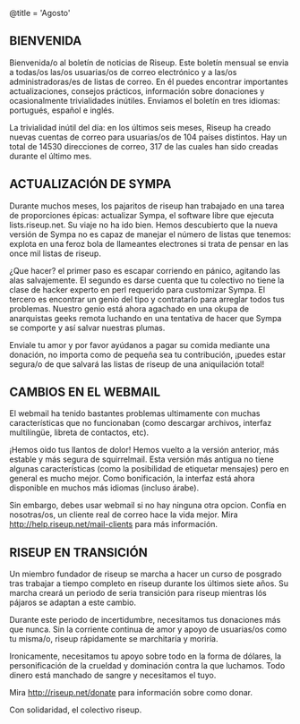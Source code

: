 @title = 'Agosto'

## BIENVENIDA

Bienvenida/o al boletín de noticias de Riseup. Este boletín mensual se
envia a todas/os las/os usuarias/os de correo electrónico y a las/os
administradoras/es de listas de correo. En él puedes encontrar
importantes actualizaciones, consejos prácticos, información sobre
donaciones y ocasionalmente trivialidades inútiles. Enviamos el boletín
en tres idiomas: portugués, español e inglés.

La trivialidad inútil del día: en los últimos seis meses, Riseup ha
creado nuevas cuentas de correo para usuarias/os de 104 países
distintos. Hay un total de 14530 direcciones de correo, 317 de las
cuales han sido creadas durante el último mes.

## ACTUALIZACIÓN DE SYMPA

Durante muchos meses, los pajaritos de riseup han trabajado en una tarea
de proporciones épicas: actualizar Sympa, el software libre que ejecuta
lists.riseup.net. Su viaje no ha ido bien. Hemos descubierto que la
nueva versión de Sympa no es capaz de manejar el número de listas que
tenemos: explota en una feroz bola de llameantes electrones si trata de
pensar en las once mil listas de riseup.

¿Que hacer? el primer paso es escapar corriendo en pánico, agitando las
alas salvajemente. El segundo es darse cuenta que tu colectivo no tiene
la clase de hacker experto en perl requerido para customizar Sympa. El
tercero es encontrar un genio del tipo y contratarlo para arreglar todos
tus problemas. Nuestro genio está ahora agachado en una okupa de
anarquistas geeks remota luchando en una tentativa de hacer que Sympa se
comporte y así salvar nuestras plumas.

Enviale tu amor y por favor ayúdanos a pagar su comida mediante una
donación, no importa como de pequeña sea tu contribución, ¡puedes estar
segura/o de que salvará las listas de riseup de una aniquilación total!

## CAMBIOS EN EL WEBMAIL

El webmail ha tenido bastantes problemas ultimamente con muchas
características que no funcionaban (como descargar archivos, interfaz
multilíngüe, libreta de contactos, etc).

¡Hemos oido tus llantos de dolor! Hemos vuelto a la versión anterior,
más estable y más segura de squirrelmail. Esta versión más antigua no
tiene algunas características (como la posibilidad de etiquetar
mensajes) pero en general es mucho mejor. Como bonificación, la interfaz
está ahora disponible en muchos más idiomas (incluso árabe).

Sin embargo, debes usar webmail si no hay ninguna otra opcion. Confía en
nosotras/os, un cliente real de correo hace la vida mejor. Mira
http://help.riseup.net/mail-clients para más información.

## RISEUP EN TRANSICIÓN

Un miembro fundador de riseup se marcha a hacer un curso de posgrado
tras trabajar a tiempo completo en riseup durante los últimos siete
años. Su marcha creará un periodo de seria transición para riseup
mientras lós pájaros se adaptan a este cambio.

Durante este periodo de incertidumbre, necesitamos tus donaciones más
que nunca. Sin la corriente continua de amor y apoyo de usuarias/os como
tu misma/o, riseup rápidamente se marchitaría y moriría.

Ironicamente, necesitamos tu apoyo sobre todo en la forma de dólares, la
personificación de la crueldad y dominación contra la que luchamos. Todo
dinero está manchado de sangre y necesitamos el tuyo.

Mira http://riseup.net/donate para información sobre como donar.

Con solidaridad,
el colectivo riseup.

